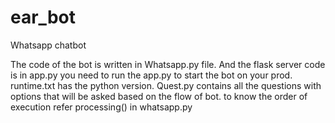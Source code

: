 # ear_bot
Whatsapp chatbot 

The code of the bot is written in Whatsapp.py file. 
And the flask server code is in app.py you need to run the app.py to start the bot on your prod.
runtime.txt has the python version.
Quest.py contains all the questions with options that will be asked based on the flow of bot.
to know the order of execution refer processing() in whatsapp.py
